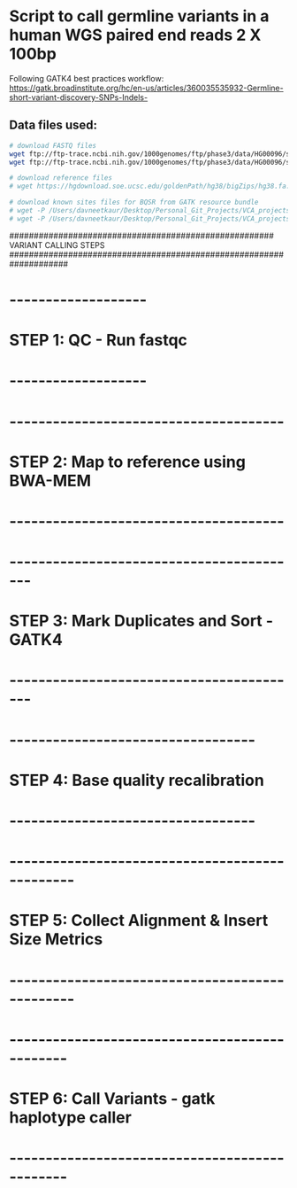 # Script to call germline variants in a human WGS paired end reads 2 X 100bp
Following GATK4 best practices workflow: https://gatk.broadinstitute.org/hc/en-us/articles/360035535932-Germline-short-variant-discovery-SNPs-Indels-

## Data files used:

```bash
# download FASTQ files
wget ftp://ftp-trace.ncbi.nih.gov/1000genomes/ftp/phase3/data/HG00096/sequence_read/SRR062634_1.filt.fastq.gz
wget ftp://ftp-trace.ncbi.nih.gov/1000genomes/ftp/phase3/data/HG00096/sequence_read/SRR062634_2.filt.fastq.gz

# download reference files
# wget https://hgdownload.soe.ucsc.edu/goldenPath/hg38/bigZips/hg38.fa.gz

# download known sites files for BQSR from GATK resource bundle
# wget -P /Users/davneetkaur/Desktop/Personal_Git_Projects/VCA_projects/Supporting_Files/hg38 https://storage.googleapis.com/genomics-public-data/resources/broad/hg38/v0/Homo_sapiens_assembly38.dbsnp138.vcf
# wget -P /Users/davneetkaur/Desktop/Personal_Git_Projects/VCA_projects/Supporting_Files/hg38 https://storage.googleapis.com/genomics-public-data/resources/broad/hg38/v0/Homo_sapiens_assembly38.dbsnp138.vcf.idx

```

###################################################### VARIANT CALLING STEPS ####################################################################

# -------------------
# STEP 1: QC - Run fastqc 
# -------------------

# --------------------------------------
# STEP 2: Map to reference using BWA-MEM
# --------------------------------------

# -----------------------------------------
# STEP 3: Mark Duplicates and Sort - GATK4
# -----------------------------------------

# ----------------------------------
# STEP 4: Base quality recalibration
# ----------------------------------

# -----------------------------------------------
# STEP 5: Collect Alignment & Insert Size Metrics
# -----------------------------------------------

# ----------------------------------------------
# STEP 6: Call Variants - gatk haplotype caller
# ----------------------------------------------
